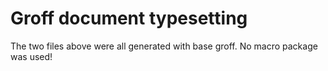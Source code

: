 # Groff document typesetting

The two files above were all generated with base groff.
No macro package was used!
